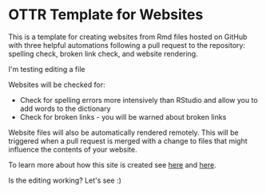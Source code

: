 # OTTR Template for Websites

This is a template for creating websites from Rmd files hosted on GitHub with three helpful automations following a pull request to the repository: spelling check, broken link check, and website rendering.

I'm testing editing a file

Websites will be checked for:

- Check for spelling errors more intensively than RStudio and allow you to add words to the dictionary
- Check for broken links - you will be warned about broken links

Website files will also be automatically rendered remotely. This will be triggered when a pull request is merged with a change to files that might influence the contents of your website.

To learn more about how this site is created see [here](https://bookdown.org/yihui/rmarkdown/rmarkdown-site.html) and [here](https://garrettgman.github.io/rmarkdown/rmarkdown_websites.html).

Is the editing working? Let's see :)